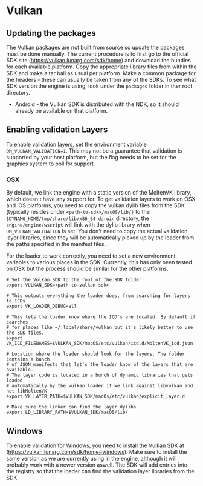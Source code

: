 # Vulkan

## Updating the packages

The Vulkan packages are not built from source so update the packages must be done manually.
The current procedure is to first go to the official SDK site (https://vulkan.lunarg.com/sdk/home) and
download the bundles for each available platform. Copy the appropriate library files from within the SDK and make
a tar ball as usual per platform. Make a common package for the headers - these can usually be taken from any of the SDKs.
To see what SDK version the engine is using, look under the `packages` folder in ther root directory.

* Android - the Vulkan SDK is distributed with the NDK, so it should already be available on that platform.

## Enabling validation Layers

To enable validation layers, set the environment variable `DM_VULKAN_VALIDATION=1`.
This may not be a guarantee that validation is supported by your host platform, but
the flag needs to be set for the graphics system to poll for support.

### OSX

By default, we link the engine with a static version of the MoltenVK library, which doesn't
have any support for. To get validation layers to work on OSX and iOS platforms,
you need to copy the vulkan dylib files from the SDK (typically resides under `<path-to-sdk>/macOS/lib/)`
to the `$DYNAMO_HOME/tmp/share/lib/x86_64-darwin` directory, the `engine/engine/wscript` will link with
the dylib library when `DM_VULKAN_VALIDATION` is set. You don't need to copy the actual
validation layer libraries, since they will be automatically picked up by the loader from the paths
specified in the manifest files.

For the loader to work correctly, you need to set a new environment variables to various
places in the SDK. Currently, this has only been tested on OSX but the process should be similar
for the other platforms.

```
# Set the Vulkan SDK to the root of the SDK folder
export VULKAN_SDK=<path-to-vulkan-sdk>

# This outputs everything the loader does, from searching for layers to ICDs
export VK_LOADER_DEBUG=all

# This lets the loader know where the ICD's are located. By default it searches
# for places like ~/.local/share/vulkan but it's likely better to use the SDK files.
export VK_ICD_FILENAMES=$VULKAN_SDK/macOS/etc/vulkan/icd.d/MoltenVK_icd.json

# Location where the loader should look for the layers. The folder contains a bunch
# of JSON manifests that let's the loader know of the layers that are available.
# The layer code is located in a bunch of dynamic libraries that gets loaded
# automatically by the vulkan loader if we link against libvulkan and not libMoltenVK
export VK_LAYER_PATH=$VULKAN_SDK/macOs/etc/vulkan/explicit_layer.d

# Make sure the linker can find the layer dylibs
export LD_LIBRARY_PATH=$VULKAN_SDK/macOS/lib/
```

## Windows

To enable validation for Windows, you need to install the Vulkan SDK at (https://vulkan.lunarg.com/sdk/home#windows).
Make sure to install the same version as we are currently using in the engine, although it will probably work with a newer
version aswell. The SDK will add entries into the registry so that the loader can find the validation layer libraries from
the SDK.
